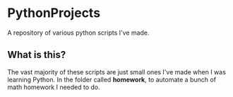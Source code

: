# PythonProjects
 A repository of various python scripts I've made.

## What is this?
The vast majority of these scripts are just small ones I've made when I was learning Python.
In the folder called **homework**, to automate a bunch of math homework I needed to do.
